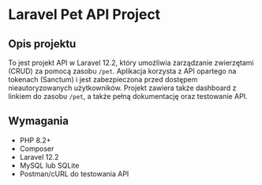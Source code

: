# Laravel Pet API Project

## Opis projektu

To jest projekt API w Laravel 12.2, który umożliwia zarządzanie zwierzętami (CRUD) za pomocą zasobu `/pet`. Aplikacja korzysta z API opartego na tokenach (Sanctum) i jest zabezpieczona przed dostępem nieautoryzowanych użytkowników. Projekt zawiera także dashboard z linkiem do zasobu `/pet`, a także pełną dokumentację oraz testowanie API.

## Wymagania

- PHP 8.2+
- Composer
- Laravel 12.2
- MySQL lub SQLite
- Postman/cURL do testowania API
